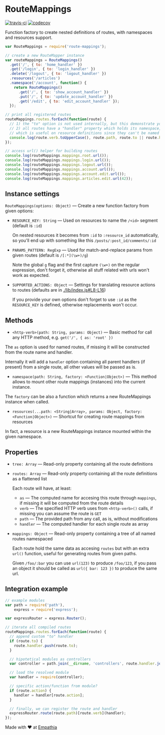 # RouteMappings

[![travis-ci](https://api.travis-ci.org/pateketrueke/route-mappings.svg)](https://travis-ci.org/pateketrueke/route-mappings)
[![codecov](https://codecov.io/gh/pateketrueke/route-mappings/branch/master/graph/badge.svg)](https://codecov.io/gh/pateketrueke/route-mappings)

Function factory to create nested definitions of routes, with namespaces and resources support.

```javascript
var RouteMappings = require('route-mappings');

// create a new RouteMapper instance
var routeMappings = RouteMappings()
  .get('/', { to: 'home_handler' })
  .get('/login', { to: 'login_handler' })
  .delete('/logout', { to: 'logout_handler' })
  .resources('/articles')
  .namespace('/account', function() {
    return RouteMappings()
      .get('/', { to: 'show_account_handler' })
      .put('/', { to: 'update_account_handler' })
      .get('/edit', { to: 'edit_account_handler' });
  });

// print all registered routes
routeMappings.routes.forEach(function(route) {
  // 1) the "to" option is not used internally, but this demonstrate you can pass whatever you want
  // 2) all routes have a "handler" property which holds its namespace,
  // which is useful on resource definitions since they can't be named directly
  console.log(route.verb.toUpperCase(), route.path, route.to || route.handler.join('_'));
});

// access url() helper for building routes
console.log(routeMappings.mappings.root.url());
console.log(routeMappings.mappings.login.url());
console.log(routeMappings.mappings.logout.url());
console.log(routeMappings.mappings.account.url());
console.log(routeMappings.mappings.account.edit.url());
console.log(routeMappings.mappings.articles.edit.url(42));
```

## Instance settings

`RouteMappings(options: Object)` &mdash; Create a new function factory from given options:

- `RESOURCE_KEY: String` &mdash; Used on resources to name the `/<id>` segment (default is `:id`)

  On nested resources it becomes from `:id` to `:resource_id` automatically, so you'll end up with something like this `/posts/:post_id/comments/:id`

- `PARAMS_PATTERN: RegExp` &mdash; Used for match-and-replace params from given routes (default is `/[:*](\w+)/g`)

  Note the global `g` flag and the first capture `(\w+)` on the regular expression, don't forget it, otherwise all stuff related with urls won't work as expected.

- `SUPPORTED_ACTIONS: Object` &mdash; Settings for translating resource actions to routes (defaults are in [./lib/index.js#L8-L16](https://github.com/pateketrueke/route-mappings/blob/master/lib/index.js#L8-L16))

  If you provide your own options don't forget to use `:id` as the `RESOURCE_KEY` is defined, otherwise replacements won't occur.

## Methods

 - `<http-verb>(path: String, params: Object)` &mdash; Basic method for call any HTTP method, e.g. `get('/', { as: 'root' })`

  The `as` option is used for named routes, if missing it will be constructed from the route name and handler.

  Internally it will add a `handler` option containing all parent handlers (if present) from a single route, all other values will be passed as is.

 - `namespace(path: String, factory: <Function|Object>)` &mdash; This method allows to mount other route mappings (instances) into the current instance.

  The `factory` can be also a function which returns a new RouteMappings instance when called.

 - `resources(...path: <String|Array>, params: Object, factory: <Function|Object>)` &mdash; Shortcut for creating route mappings from resources

  In fact, a resource is a new RouteMappings instance mounted within the given namespace.

## Properties

- `tree: Array` &mdash; Read-only property containing all the route definitions

- `routes: Array` &mdash; Read-only property containing all the route definitions as a flattened list

  Each route will have, at least:
  - `as` &mdash; The computed name for accesing this route through `mappings`, if missing it will be computed from the route details
  - `verb` &mdash; The specified HTTP verb uses from `<http-verb>()` calls, if missing you can assume the route is `GET`
  - `path` &mdash; The provided path from any call, as is, without modifications
  - `handler` &mdash; The computed handler for each single route as array

- `mappings: Object` &mdash; Read-only property containing a tree of all named routes namespaced

  Each route hold the same data as accesing `routes` but with an extra `url()` function, useful for generating routes from given paths.

  Given `/foo/:bar` you can use `url(123)` to produce `/foo/123`, if you pass an object it should be called as `url({ bar: 123 })` to produce the same url.

## Integration example

```javascript
// example modules
var path = require('path'),
    express = require('express');

var expressRouter = express.Router();

// iterate all compiled routes
routeMappings.routes.forEach(function(route) {
  // append custom "to" handler
  if (route.to) {
    route.handler.push(route.to);
  }

  // hipotetical modules as controllers
  var controller = path.join(__dirname, 'controllers', route.handler.join('/') + '.js');

  // load the resolved module
  var handler = require(controller);

  // specific action/function from module?
  if (route.action) {
    handler = handler[route.action];
  }

  // finally, we can register the route and handler
  expressRouter.route(route.path)[route.verb](handler);
});
```

Made with &hearts; at [Empathia](http://empathia.agency/)

